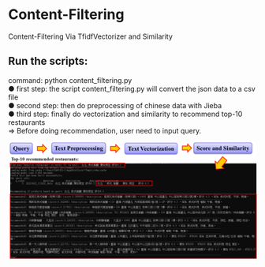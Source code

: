 # Content-Filtering
Content-Filtering Via TfidfVectorizer and Similarity


## Run the scripts:  

command: python content_filtering.py  
● first step: the script content_filtering.py will convert the json data to a csv file  
● second step: then do preprocessing of chinese data with Jieba  
● third step: finally do vectorization and similarity to recommend top-10 restaurants  
=> Before doing recommendation, user need to input query.  

![image](https://github.com/ChengWeiGu/Content-Filtering/blob/main/results.png)  
